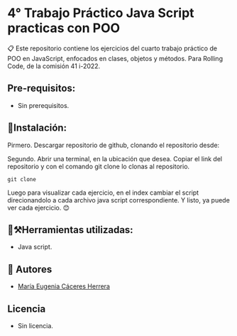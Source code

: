 # 4° Trabajo Práctico Java Script practicas con POO

📋 Este repositorio contiene los ejercicios del cuarto trabajo práctico de POO en JavaScript, enfocados en clases, objetos y métodos. Para Rolling Code, de la comisión 41 i-2022.

## Pre-requisitos:
- Sin prerequisitos.

## 🦜Instalación:
Pirmero. Descargar repositorio de github, clonando el repositorio desde: 

Segundo. Abrir una terminal, en la ubicación que desea. Copiar el link del repositorio y con el comando git clone lo clonas al repositorio.
```
git clone

```

Luego para visualizar cada ejercicio, en el index cambiar el script direcionandolo a cada archivo java script correspondiente. Y listo, ya puede ver cada ejercicio. 😊

## 🧱⚒️Herramientas utilizadas:
- Java script.

## 🥰 Autores
- [María Eugenia Cáceres Herrera](https://github.com/EugeniaCaceres)

## Licencia
- Sin licencia.